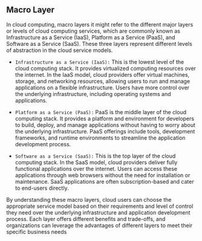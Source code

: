 ## Macro Layer
In cloud computing, macro layers it might refer to the different major layers or levels of cloud computing services, which are commonly known as Infrastructure as a Service (IaaS), Platform as a Service (PaaS), and Software as a Service (SaaS). These three layers represent different levels of abstraction in the cloud service models.

+ `Infrastructure as a Service (IaaS):` This is the lowest level of the cloud computing stack. It provides virtualized computing resources over the internet. In the IaaS model, cloud providers offer virtual machines, storage, and networking resources, allowing users to run and manage applications on a flexible infrastructure. Users have more control over the underlying infrastructure, including operating systems and applications.

+ `Platform as a Service (PaaS):` PaaS is the middle layer of the cloud computing stack. It provides a platform and environment for developers to build, deploy, and manage applications without having to worry about the underlying infrastructure. PaaS offerings include tools, development frameworks, and runtime environments to streamline the application development process.

+ `Software as a Service (SaaS):` This is the top layer of the cloud computing stack. In the SaaS model, cloud providers deliver fully functional applications over the internet. Users can access these applications through web browsers without the need for installation or maintenance. SaaS applications are often subscription-based and cater to end-users directly.

By understanding these macro layers, cloud users can choose the appropriate service model based on their requirements and level of control they need over the underlying infrastructure and application development process. Each layer offers different benefits and trade-offs, and organizations can leverage the advantages of different layers to meet their specific business needs
